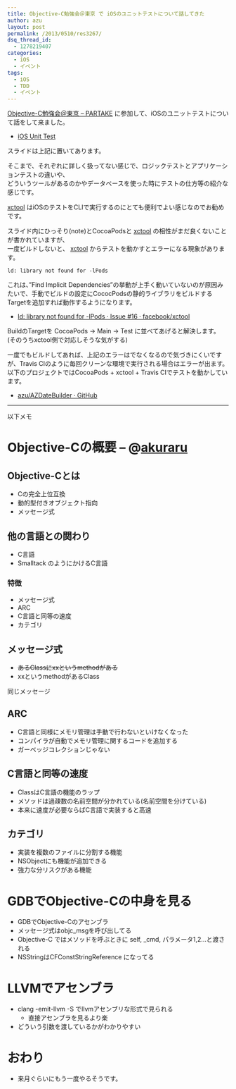 ```yaml
---
title: Objective-C勉強会＠東京 で iOSのユニットテストについて話してきた
author: azu
layout: post
permalink: /2013/0510/res3267/
dsq_thread_id:
  - 1278219407
categories:
  - iOS
  - イベント
tags:
  - iOS
  - TDD
  - イベント
---
```

[Objective-C勉強会＠東京 &#8211; PARTAKE][1] に参加して、iOSのユニットテストについて話をして来ました。

- <a href="https://azu.github.io//slide/OCStudy/ios_unit_test.html#slide1">iOS Unit Test</a>

スライドは上記に置いてあります。

そこまで、それぞれに詳しく扱ってない感じで、ロジックテストとアプリケーションテストの違いや、  
どういうツールがあるのかやデータベースを使った時にテストの仕方等の紹介な感じです。

[xctool][2] はiOSのテストをCLIで実行するのにとても便利でよい感じなのでお勧めです。

スライド内にひっそり(note)とCocoaPodsと [xctool][2] の相性がまだ良くないことが書かれていますが、  
一度ビルドしないと、 [xctool][2] からテストを動かすとエラーになる現象があります。

    ld: library not found for -lPods
    

これは、&#8221;Find Implicit Dependencies&#8221;の挙動が上手く動いていないのが原因みたいで、手動でビルドの設定にCococPodsの静的ライブラリをビルドするTargetを追加すれば動作するようになります。

*   [ld: library not found for -lPods · Issue #16 · facebook/xctool][3]

BuildのTargetを CocoaPods -> Main -> Test に並べてあげると解決します。  
(そのうちxctool側で対応しそうな気がする)

一度でもビルドしてあれば、上記のエラーはでなくなるので気づきにくいですが、Travis CIのように毎回クリーンな環境で実行される場合はエラーが出ます。  
以下のプロジェクトではCocoaPods + xctool + Travis CIでテストを動かしています。

*   [azu/AZDateBuilder · GitHub][4]

* * *

以下メモ

# Objective-Cの概要 &#8211; @[akuraru][5]

## Objective-Cとは

*   Cの完全上位互換
*   動的型付きオブジェクト指向
*   メッセージ式

## 他の言語との関わり

*   C言語
*   Smalltack のようにかけるC言語

### 特徴

*   メッセージ式
*   ARC
*   C言語と同等の速度
*   カテゴリ 

## メッセージ式

*   <del>あるClassにxxというmethodがある</del>
*   xxというmethodがあるClass

同じメッセージ

## ARC

*   C言語と同様にメモリ管理は手動で行わないといけなくなった
*   コンパイラが自動でメモリ管理に関するコードを追加する
*   ガーベッジコレクションじゃない

## C言語と同等の速度

*   ClassはC言語の機能のラップ
*   メソッドは過疎数の名前空間が分かれている(名前空間を分けている)
*   本来に速度が必要ならばC言語で実装すると高速

## カテゴリ

*   実装を複数のファイルに分割する機能
*   NSObjectにも機能が追加できる
*   強力な分リスクがある機能

# GDBでObjective-Cの中身を見る

*   GDBでObjective-Cのアセンブラ
*   メッセージ式はobjc_msgを呼び出してる
*   Objective-C ではメソッドを呼ぶときに self, _cmd, パラメータ1,2…と渡される
*   NSStringはCFConstStringReference になってる

# LLVMでアセンブラ

*   clang -emit-llvm -S でllvmアセンブリな形式で見られる 
    *   直接アセンブラを見るより楽
*   どういう引数を渡しているかがわかりやすい

# おわり

*   来月ぐらいにもう一度やるそうです。

 [1]: http://partake.in/events/30064810-a41b-4de6-a49b-897b73a5890d "Objective-C勉強会＠東京 - PARTAKE"
 [2]: https://github.com/facebook/xctool "facebook/xctool · GitHub"
 [3]: https://github.com/facebook/xctool/issues/16#issuecomment-17444311 "ld: library not found for -lPods · Issue #16 · facebook/xctool"
 [4]: https://github.com/azu/AZDateBuilder "azu/AZDateBuilder · GitHub"
 [5]: https://twitter.com/akuraru "akuraru"
